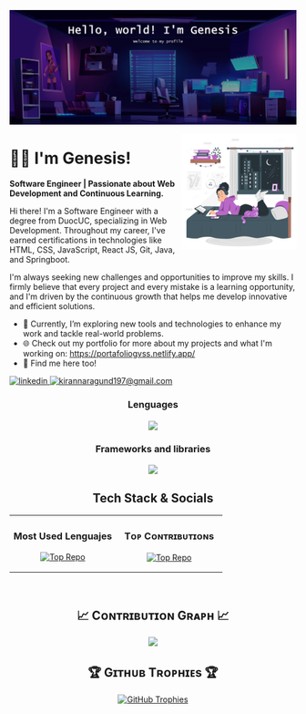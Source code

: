 ![Genesis Banner Image](https://github.com/GnesisVSS/GnesisVSS/blob/GnesisVSS-test/bedroom-banner.jpg)

<div>
  <img align="right" width="40%" src="https://github.com/GnesisVSS/GnesisVSS/blob/GnesisVSS-test/bedroom.svg">
</div>

# 👩‍💻 I'm Genesis! 
<strong> <p align="left">Software Engineer | Passionate about Web Development and Continuous Learning. </p> </strong>

Hi there! I'm a Software Engineer with a degree from DuocUC, specializing in Web Development. Throughout my career, I've earned certifications in technologies like HTML, CSS, JavaScript, React JS, Git, Java, and Springboot.

I'm always seeking new challenges and opportunities to improve my skills. I firmly believe that every project and every mistake is a learning opportunity, and I'm driven by the continuous growth that helps me develop innovative and efficient solutions.

- 🚀 Currently, I’m exploring new tools and technologies to enhance my work and tackle real-world problems.
- 🌐 Check out my portfolio for more about my projects and what I'm working on: https://portafoliogvss.netlify.app/
- 🤝 Find me here too! <div align="center">
 <a href="https://www.linkedin.com/in/genesis-saez/" target="_blank">
<img src="https://img.shields.io/badge/LinkedIn-0077B5?style=for-the-badge&logo=linkedin&logoColor=white" alt=linkedin />
</a>
<a href="mailto:gnesis.vss@gmail.com" target="_blank">
<img src="https://img.shields.io/badge/Gmail-D14836?style=for-the-badge&logo=gmail&logoColor=white" alt=kirannaragund197@gmail.com mail />
</a>
<br />
<h3 align="center"><strong>Lenguages</strong></h3>
<p align="center">
   <a href="https://github.com/GnesisVSS">
      <img align="center" src="https://skillicons.dev/icons?i=java,js,cs,py,ts,php"  />
   </a>
</p>
<h3 align="center"><strong>Frameworks and libraries</strong></h3>
<p align="center">
   <a href="https://github.com/GnesisVSS">
      <img align="center" src="https://skillicons.dev/icons?i=dotnet,react,spring,django,bootstrap"  />
   </a>
</p>
<h2 align="center"> Tech Stack & Socials </h2>

<table width="100%" align="center">
  <tr>
    <td width="50%">
     <h3 align="center"><strong>Most Used Lenguajes</strong></h3>
      <p align="center">
         <a href="https://github.com/Kiran1689">
           <img align="center" src="https://github-readme-stats.vercel.app/api/top-langs/?username=GnesisVSS&theme=nightowl&exclude_repo=portafolio_de_titulo&layout=compact" alt="Top Repo" />
       </a>
      </p>
    </td>
    <td width="50%">
      <h3 align="center"><strong>Tᴏᴘ Cᴏɴᴛʀɪʙᴜᴛɪᴏɴs</strong></h3>
      <p align="center">
        <a href="https://github.com/Kiran1689">
          <img align="center" src="https://github-contributor-stats.vercel.app/api?username=GnesisVSS&limit=3&theme=nightowl&show_owner=true&combine_all_yearly_contributions=true" alt="Top Repo" />
        </a>
      </p>
    </td>
    
  </tr>
</table>
<br />

<h2 align="center">📈 Cᴏɴᴛʀɪʙᴜᴛɪᴏɴ Gʀᴀᴘʜ 📈</h2>
<div align="center">
    <img src="https://github-readme-activity-graph.vercel.app/graph?username=GnesisVSS&bg_color=011627&color=79d3c3&line=c792ea&point=ffeb95&area=true&hide_border=false" border-radius="15">
</div>

<h2 align="center">🏆 Gɪᴛʜᴜʙ Tʀᴏᴘʜɪᴇs 🏆</h2>
<p align="center">
  <a href="https://github.com/GnesisVSS?tab=achievements">
    <img src="https://github-profile-trophy.vercel.app/?username=GnesisVSS&row=2&column=6&margin-w=20&margin-h=20" alt="GitHub Trophies">
  </a>
</p>
<br />

